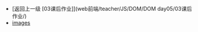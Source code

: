 - [返回上一级 [03课后作业]](web前端/teacher/JS/DOM/DOM day05/03课后作业/)
- [images](web前端/teacher/JS/DOM/DOM%20day05/03课后作业/images/)
